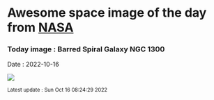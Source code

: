 
# Awesome space image of the day from [NASA](https://api.nasa.gov/)

### Today image : Barred Spiral Galaxy NGC 1300
Date : 2022-10-16

![](https://apod.nasa.gov/apod/image/2210/NGC1300_HST_1080.jpg)

<small>Latest update : Sun Oct 16 08:24:29 2022</small>
        